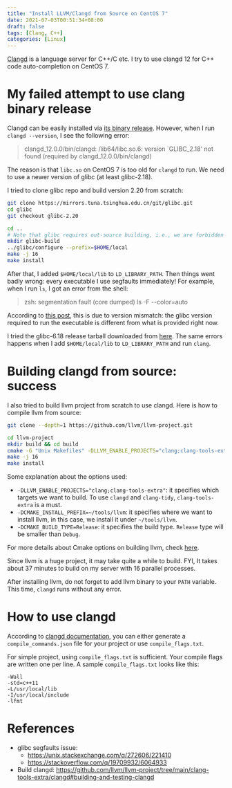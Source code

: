 ```yaml
---
title: "Install LLVM/Clangd from Source on CentOS 7"
date: 2021-07-03T00:51:34+08:00
draft: false
tags: [Clang, C++]
categories: [Linux]
---
```


[Clangd](https://clangd.llvm.org/) is a language server for C++/C etc.
I try to use clangd 12 for C++ code auto-completion on CentOS 7.

<!--more-->

# My failed attempt to use clang binary release

Clangd can be easily installed via [its binary release](https://github.com/clangd/clangd/releases/tag/12.0.0).
However, when I run `clangd --version`, I see the following error:

> clangd_12.0.0/bin/clangd: /lib64/libc.so.6: version `GLIBC_2.18' not found (required by clangd_12.0.0/bin/clangd)

The reason is that `libc.so` on CentOS 7 is too old for `clangd` to run.
We need to use a newer version of glibc (at least glibc-2.18).

I tried to clone glibc repo and build version 2.20 from scratch:

```bash
git clone https://mirrors.tuna.tsinghua.edu.cn/git/glibc.git
cd glibc
git checkout glibc-2.20

cd ..
# Note that glibc requires out-source building, i.e., we are forbidden to build glibc inside its source directory.
mkdir glibc-build
../glibc/configure --prefix=$HOME/local
make -j 16
make install
```

After that, I added `$HOME/local/lib` to `LD_LIBRARY_PATH`.
Then things went badly wrong: every executable I use segfaults immediately!
For example, when I run `ls`, I got an error from the shell:

> zsh: segmentation fault (core dumped)  ls -F --color=auto

According to [this post](https://stackoverflow.com/q/39847912/6064933), this is due to version mismatch:
the glibc version required to run the executable is different from what is provided right now.

I tried the glibc-6.18 release tarball downloaded from [here](http://mirrors.ustc.edu.cn/gnu/libc/).
The same errors happens when I add `$HOME/local/lib` to `LD_LIBRARY_PATH` and run `clang`.

# Building clangd from source: success

I also tried to build llvm project from scratch to use clangd.
Here is how to compile llvm from source:

```bash
git clone --depth=1 https://github.com/llvm/llvm-project.git

cd llvm-project
mkdir build && cd build
cmake -G "Unix Makefiles" -DLLVM_ENABLE_PROJECTS="clang;clang-tools-extra" -DCMAKE_INSTALL_PREFIX=~/tools/llvm -DCMAKE_BUILD_TYPE=Release ../llvm
make -j 16
make install
```

Some explanation about the options used:

+ `-DLLVM_ENABLE_PROJECTS="clang;clang-tools-extra"`: it specifies which targets we want to build. To use `clangd` and `clang-tidy`, `clang-tools-extra` is a must.
+ `-DCMAKE_INSTALL_PREFIX=~/tools/llvm`: it specifies where we want to install llvm, in this case, we install it under `~/tools/llvm`.
+ `-DCMAKE_BUILD_TYPE=Release`: it specifies the build type. `Release` type will be smaller than `Debug`.

For more details about Cmake options on building llvm, check [here](https://llvm.org/docs/CMake.html).

Since llvm is a huge project, it may take quite a while to build.
FYI, It takes about 37 minutes to build on my server with 16 parallel processes.

After installing llvm, do not forget to add llvm binary to your `PATH` variable.
This time, `clangd` runs without any error.

# How to use clangd

According to [clangd documentation](https://clangd.llvm.org/installation.html), you can either generate a `compile_commands.json` file for your project or use `compile_flags.txt`.

For simple project, using `compile_flags.txt` is sufficient.
Your compile flags are written one per line.
A sample `compile_flags.txt` looks like this:

```
-Wall
-std=c++11
-L/usr/local/lib
-I/usr/local/include
-lfmt
```

# References

+ glibc segfaults issue:
    + https://unix.stackexchange.com/q/272606/221410
    + https://stackoverflow.com/q/19709932/6064933
+ Build clangd: https://github.com/llvm/llvm-project/tree/main/clang-tools-extra/clangd#building-and-testing-clangd

